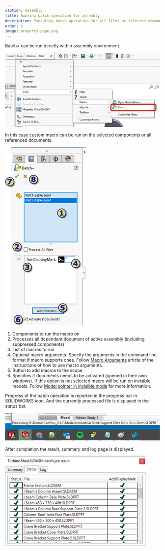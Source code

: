 ```yaml
---
caption: Assembly
title: Running batch operation for assembly
description: Executing batch operation for all files or selected components in the SOLIDWORKS assembly
order: 3
image: property-page.png
---
```

Batch+ can be run directly within assembly environment.

![Menu command for Batch+ for assembly](menu-command.png)

In this case custom macro can be run on the selected components or all referenced documents.

![Batch+ Property Manager Page](property-page.png)

1. Components to run the macro on
1. Processes all dependent document of active assembly (including suppressed components)
1. List of macros to run
1. Optional macro arguments. Specify the arguments in the command line format if macro supports ones. Follow [Macro Arguments](/macro-arguments/) article of the instructions of how to use macro arguments.
1. Button to add macros to the scope
1. Specifies if documents needs to be activated (opened in their own windows). If this option is not selected macro will be run on invisible models. Follow [Model pointer in invisible mode](/batch/user-interface#model-pointer-in-invisible-mode) for more information.

Progress of the batch operation is reported in the progress bar in SOLIDWORKS icon. And the currently processed file is displayed in the status bar.

![Progress of batch operation](progress-status.png)

After completion the result, summary and log page is displayed.

![Results of batch operation](results.png)